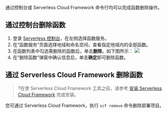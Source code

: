通过控制台或 Serverless Cloud Framework 命令行均可以完成函数删除操作。

## 通过控制台删除函数

1. 登录 [Serverless 控制台](https://console.cloud.tencent.com/scf)，在左侧选择函数服务。
2. 在“函数服务”页面选择地域和命名空间，查看指定地域内的全部函数。
3. 在函数列表中勾选需删除的函数后，单击**删除**。如下图所示：
![](https://qcloudimg.tencent-cloud.cn/raw/53c874a7667a52d733b77acfd1ea6f58.png)
2. 在“删除函数”弹窗中确认信息后，单击**确定**即可删除函数。

## 通过 Serverless Cloud Framework 删除函数
>?在使 Serverless Cloud Framework 工具之前，请参考 [安装 Serverless Cloud Framework](https://cloud.tencent.com/document/product/583/44753) 完成安装。
>
您可通过 Serverless Cloud Framework，执行 `scf remove` 命令删除部署项目。


